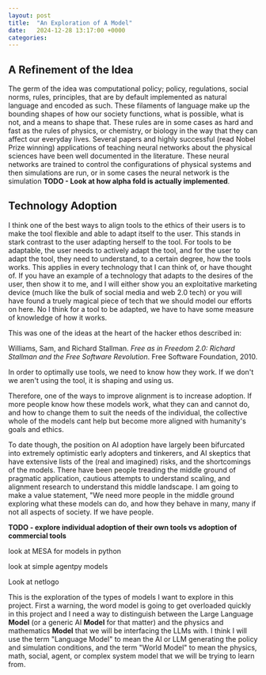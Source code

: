 ```yaml
---
layout: post
title:  "An Exploration of A Model"
date:   2024-12-28 13:17:00 +0000
categories: 
---
```


## A Refinement of the Idea

The germ of the idea was computational policy; policy, regulations, social norms, rules, principles, that are by default implemented as natural language and encoded as such. These filaments of language make up the bounding shapes of how our society functions, what is possible, what is not, and a means to shape that. These rules are in some cases as hard and fast as the rules of physics, or chemistry, or biology in the way that they can affect our everyday lives. Several papers and highly successful (read Nobel Prize winning) applications of teaching neural networks about the physical sciences have been well documented in the literature. These neural networks are trained to control the configurations of physical systems and then simulations are run, or in some cases the neural network is the simulation **TODO - Look at how alpha fold is actually implemented**. 


## Technology Adoption

I think one of the best ways to align tools to the ethics of their users is to make the tool flexible and able to adapt itself to the user. This stands in stark contrast to the user adapting herself to the tool. For tools to be adaptable, the user needs to actively adapt the tool, and for the user to adapt the tool, they need to understand, to a certain degree, how the tools works. This applies in every technology that I can think of, or have thought of. If you have an example of a technology that adapts to the desires of the user, then show it to me, and I will either show you an exploitative marketing device (much like the bulk of social media and web 2.0 tech) or you will have found a truely magical piece of tech that we should model our efforts on here. No I think for a tool to be adapted, we have to have some measure of knowledge of how it works. 

This was one of the ideas at the heart of the hacker ethos described in:

Williams, Sam, and Richard Stallman. *Free as in Freedom 2.0: Richard Stallman and the Free Software Revolution*. Free Software Foundation, 2010.

In order to optimally use tools, we need to know how they work. If we don't we aren't using the tool, it is shaping and using us.

Therefore, one of the ways to improve alignment is to increase adoption. If more people know how these models work, what they can and cannot do, and how to change them to suit the needs of the individual, the collective whole of the models cant help but become more aligned with humanity's goals and ethics.

To date though, the position on AI adoption have largely been bifurcated into extremely optimistic early adopters and tinkerers, and AI skeptics that have extensive lists of the (real and imagined) risks, and the shortcomings of the models. There have been people treading the middle ground of pragmatic application, cautious attempts to understand scaling, and alignment research to understand this middle landscape. I am going to make a value statement, "We need more people in the middle ground exploring what these models can do, and how they behave in many, many if not all aspects of society. If we have people.


**TODO - explore individual adoption of their own tools vs adoption of commercial tools**


look at MESA for models in python

look at simple agentpy models

Look at netlogo

This is the exploration of the types of models I want to explore in this project. First a warning, the word model is going to get overloaded quickly in this project and I need a way to distinguish between the Large Language **Model** (or a generic AI **Model** for that matter) and the physics and mathematics **Model** that we will be interfacing the LLMs with. I think I will use the term "Language Model" to mean the AI or LLM generating the policy and simulation conditions, and the term "World Model" to mean the physics, math, social, agent, or complex system model that we will be trying to learn from.